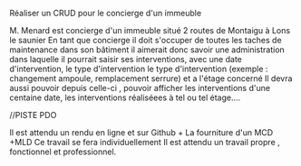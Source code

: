 Réaliser un CRUD  pour le concierge d'un immeuble

M. Menard est concierge d'un immeuble situé 2 routes de Montaigu à Lons le saunier
En tant que concierge il doit s'occuper de toutes les taches de maintenance dans son bâtiment
il aimerait donc savoir une administration dans laquelle il pourrait saisir ses interventions, avec une date d'intervention, le type d'intervention
le type d'intervention (exemple : changement ampoule, remplacement serrure) et a l'étage concerné 
Il devra aussi pouvoir depuis celle-ci , pouvoir afficher les interventions d'une centaine date, les interventions réaliséees à tel ou tel étage....


//PISTE
PDO

Il est attendu un rendu en ligne et sur Github + 
La fourniture d'un MCD +MLD
Ce travail se fera individuellement 
Il est attendu un travail propre , fonctionnel et professionnel.

